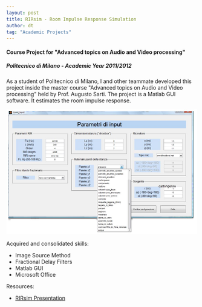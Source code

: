 ```yaml
---
layout: post
title: RIRsim - Room Impulse Response Simulation
author: dt
tag: "Academic Projects"
---
```

#### Course Project for "Advanced topics on Audio and Video processing"
##### Politecnico di Milano - Academic Year 2011/2012

As a student of Politecnico di Milano, I and other teammate developed this project inside the master course "Advanced topics on Audio and Video processing" held by Prof. Augusto Sarti.
The project is a Matlab GUI software. It estimates the room impulse response. 

<img src="/assets/img/2012-05-11-polimi-audio.jpg" class="img-fluid" alt="2012-05-11-polimi-audio">

Acquired and consolidated skills:
* Image Source Method
* Fractional Delay Filters
* Matlab GUI
* Microsoft Office

Resources:
* [RIRsim Presentation](/assets/pdf/2012-05-11-polimi-audio_rirsim.pdf)